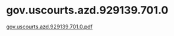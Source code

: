 # gov.uscourts.azd.929139.701.0

[gov.uscourts.azd.929139.701.0.pdf](gov%20uscourts%20azd%20929139%20701%200%200d2cfca26b8c4c64af81be99c05b4643/gov.uscourts.azd.929139.701.0.pdf)